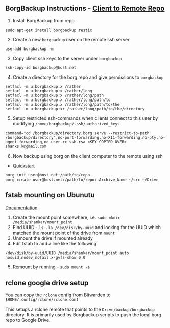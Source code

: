 ## BorgBackup Instructions - [Client to Remote Repo](https://borgbackup.readthedocs.io/en/stable/deployment.html)

1. Install BorgBackup from repo

~~~
sudo apt-get install borgbackup restic
~~~

2. Create a new `borgbackup` user on the remote ssh server

~~~
useradd borgbackup -m
~~~

3. Copy client ssh keys to the server under `borgbackup`

~~~
ssh-copy-id borgbackup@host.net
~~~

4. Create a directory for the borg repo and give permissions to `borgbackup`

~~~
setfacl -m u:borgbackup:x /rather
setfacl -m u:borgbackup:x /rather/long
setfacl -m u:borgbackup:x /rather/long/path
setfacl -m u:borgbackup:x /rather/long/path/to
setfacl -m u:borgbackup:x /rather/long/path/to/the
setfacl -m u:borgbackup:xr /rather/long/path/to/the/directory
~~~

5. Setup restricted ssh-commands when clients connect to this user by modifying `/home/borgbackup/.ssh/authorized_keys`

~~~
command="cd /borgbackup/directory;borg serve --restrict-to-path /borgbackup/directory",no-port-forwarding,no-X11-forwarding,no-pty,no-agent-forwarding,no-user-rc ssh-rsa <KEY COPIED OVER> shanks.k@gmail.com
~~~

6. Now backup using borg on the client computer to the remote using ssh

* [Quickstart](https://borgbackup.readthedocs.io/en/stable/quickstart.html)

~~~
borg init user@host.net:/path/to/repo
borg create user@host.net:/path/to/repo::Archive_Name ~/src ~/Drive
~~~

## fstab mounting on Ubunutu

[Documentation](https://help.ubuntu.com/community/Fstab)

1. Create the mount point somewhere, i.e. `sudo mkdir /media/shankar/mount_point`
2. Find UUID - `ls -la /dev/disk/by-uuid` and looking for the UUID which matched the mount point of the drive from `mount`
3. Unmount the drive if mounted already
4. Edit fstab to add a line like the following
~~~
/dev/disk/by-uuid/UUID /media/shankar/mount_point auto nosuid,nodev,nofail,x-gvfs-show 0 0
~~~
5. Remount by running - `sudo mount -a `

## rclone google drive setup

You can copy the `rclone` config from Bitwarden to `$HOME/.config/rclone/rclone.conf`

This setups a rclone remote that points to the `Drive/backup/borgbackup` directory. 
It is primarily used by Borgbackup scripts to push the local borg repo to Google Drive. 


